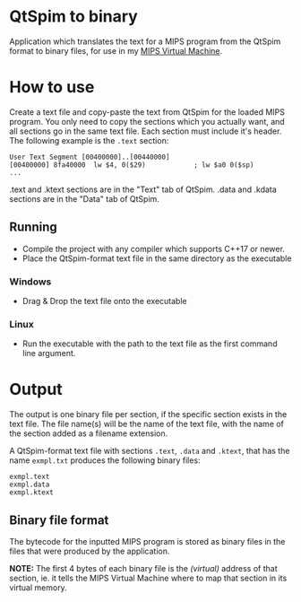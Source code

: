 # QtSpim to binary
Application which translates the text for a MIPS program from the QtSpim format to binary files, for use in my [MIPS Virtual Machine](https://github.com/Flawww/MIPS-VM).

# How to use
Create a text file and copy-paste the text from QtSpim for the loaded MIPS program. You only need to copy the sections which you actually want, and all sections go in the same text file. Each section must include it's header. The following example is the `.text` section:
```
User Text Segment [00400000]..[00440000]
[00400000] 8fa40000  lw $4, 0($29)            ; lw $a0 0($sp)
...
```
.text and .ktext sections are in the "Text" tab of QtSpim.
.data and .kdata sections are in the "Data" tab of QtSpim.

## Running
* Compile the project with any compiler which supports C++17 or newer.
* Place the QtSpim-format text file in the same directory as the executable

### Windows
* Drag & Drop the text file onto the executable

### Linux
* Run the executable with the path to the text file as the first command line argument.

# Output
The output is one binary file per section, if the specific section exists in the text file. The file name(s) will be the name of the text file, with the name of the section added as a filename extension.

A QtSpim-format text file with sections `.text`, `.data` and `.ktext`, that has the name `exmpl.txt` produces the following binary files:
```
exmpl.text
exmpl.data
exmpl.ktext
```

## Binary file format
The bytecode for the inputted MIPS program is stored as binary files in the files that were produced by the application.

**NOTE:** The first 4 bytes of each binary file is the *(virtual)* address of that section, ie. it tells the MIPS Virtual Machine where to map that section in its virtual memory.